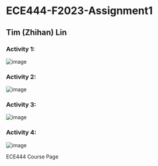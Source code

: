 # ECE444-F2023-Assignment1
## Tim (Zhihan) Lin

### Activity 1:
![image](https://github.com/tl07172/ECE444-F2023-Assignment1/assets/84355002/d619e95a-49f2-45a1-8bab-517c810fb71e)

### Activity 2:
![image](https://github.com/tl07172/ECE444-F2023-Assignment1/assets/84355002/a7bbec36-bf96-45fe-80e7-95ac9ea8f135)

### Activity 3:
![image](https://github.com/tl07172/ECE444-F2023-Assignment1/assets/84355002/9c1b4b94-7baa-4649-b2fd-04f4eb333a8e)

### Activity 4:
![image](https://github.com/tl07172/ECE444-F2023-Assignment1/assets/84355002/ac2a17e6-ac27-45bc-9029-0a8b1c5a61b3)


ECE444 Course Page
